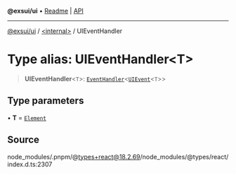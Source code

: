 **@exsui/ui** • [Readme](../../README.md) \| [API](../../globals.md)

***

[@exsui/ui](../../README.md) / [\<internal\>](../README.md) / UIEventHandler

# Type alias: UIEventHandler\<T\>

> **UIEventHandler**\<`T`\>: [`EventHandler`](EventHandler.md)\<[`UIEvent`](../interfaces/UIEvent.md)\<`T`\>\>

## Type parameters

• **T** = [`Element`]( https://developer.mozilla.org/docs/Web/API/Element )

## Source

node\_modules/.pnpm/@types+react@18.2.69/node\_modules/@types/react/index.d.ts:2307
